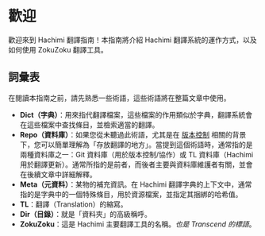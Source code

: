 # 歡迎
歡迎來到 Hachimi 翻譯指南！本指南將介紹 Hachimi 翻譯系統的運作方式，以及如何使用 ZokuZoku 翻譯工具。

## 詞彙表
在閱讀本指南之前，請先熟悉一些術語，這些術語將在整篇文章中使用。
- **Dict（字典）**：用來指代翻譯檔案，這些檔案的作用類似於字典，翻譯系統會在這些檔案中查找條目，並檢索適當的翻譯。
- **Repo（資料庫）**：如果您從未聽過此術語，尤其是在 [版本控制](https://en.wikipedia.org/wiki/Version_control) 相關的背景下，您可以簡單理解為「存放翻譯的地方」。當提到這個術語時，通常指的是兩種資料庫之一：Git 資料庫（用於版本控制/協作）或 TL 資料庫（Hachimi 用於翻譯更新）。通常所指的是前者，而後者主要與資料庫維護者有關，並會在後續文章中詳細解釋。
- **Meta（元資料）**：某物的補充資訊。在 Hachimi 翻譯字典的上下文中，通常指的是字典中的一個特殊條目，用於資源檔案，並指定其捆綁的哈希值。
- **TL**：翻譯（Translation）的縮寫。
- **Dir（目錄）**：就是「資料夾」的高級稱呼。
- **ZokuZoku**：這是 Hachimi 主要翻譯工具的名稱。*也是 Transcend 的標語*。